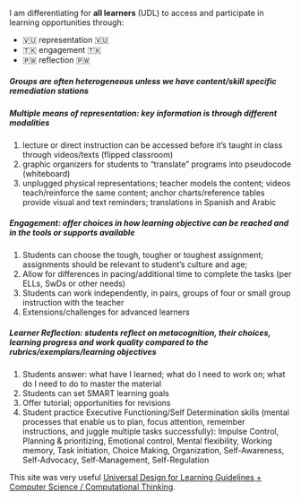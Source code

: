 I am differentiating for **all learners** (UDL) to access and participate in learning opportunities through: 
- :vanuatu: representation :vanuatu:   
- :tokelau: engagement :tokelau:
- :palau: reflection :palau:
##### Groups are often heterogeneous unless we have content/skill specific remediation stations
##### Multiple means of representation:  key information is through different modalities
1. lecture or direct instruction can be accessed  before it’s taught in class through videos/texts (flipped classroom)
2. graphic organizers for students to “translate” programs into pseudocode (whiteboard)
3. unplugged physical representations; teacher models the content; videos teach/reinforce the same content; anchor charts/reference tables provide visual and text reminders; translations in Spanish and Arabic
##### Engagement:  offer choices in how learning objective can be reached and in the tools or supports available
1. Students can choose the tough, tougher or toughest assignment;   assignments should be relevant to student’s culture and age;  
2. Allow for differences in pacing/additional time to complete the tasks  (per ELLs, SwDs or other needs)
3. Students can work independently, in pairs, groups of four or small group instruction with the teacher
4. Extensions/challenges for advanced learners
##### Learner Reflection:  students reflect on metacognition, their choices, learning progress and work quality compared to the rubrics/exemplars/learning objectives
1. Students answer:  what have I learned; what do I need to work on; what do I need to do to master the material
2. Students can set SMART learning goals
3. Offer tutorial; opportunities for revisions
4. Student practice Executive Functioning/Self Determination skills (mental processes that enable us to plan, focus attention, remember instructions, and juggle multiple tasks successfully): Impulse Control, Planning & prioritizing, Emotional control, Mental flexibility, Working memory, Task initiation, Choice Making, Organization, Self-Awareness, Self-Advocacy, Self-Management, Self-Regulation 

This site was very useful [Universal Design for Learning Guidelines + Computer Science / Computational Thinking](https://ctrl.education.ufl.edu/wp-content/uploads/sites/5/2020/05/Copy-of-UDL-and-CS_CT-remix.pdf).
